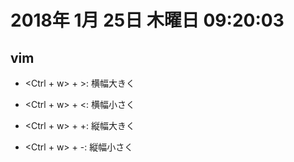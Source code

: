 
# 2018年 1月 25日 木曜日 09:20:03    

## vim

- <Ctrl + w> + >: 横幅大きく
- <Ctrl + w> + <: 横幅小さく

- <Ctrl + w> + +: 縦幅大きく
- <Ctrl + w> + -: 縦幅小さく


